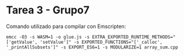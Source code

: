 # Tarea 3 - Grupo7

Comando utilizado para compilar con Emscripten:

```
emcc -O3 -s WASM=1 -o glue.js -s EXTRA_EXPORTED_RUNTIME_METHODS="['getValue', 'setValue']" -s EXPORTED_FUNCTIONS="['_calloc', '_printAllSubsets']" -s EXPORT_ES6=1 -s MODULARIZE=1 array_sum.cpp
```
